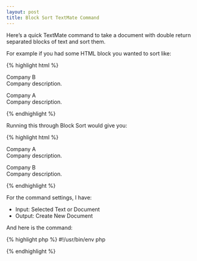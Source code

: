 ```yaml
---
layout: post
title: Block Sort TextMate Command
---
```


Here’s a quick TextMate command to take a document with double return separated blocks of text and sort them. 

For example if you had some HTML block you wanted to sort like:


{% highlight html %}
<p>
    Company B
    <br />Company description.
</p>

<p>
    Company A
    <br />Company description.
</p>
{% endhighlight %}

Running this through Block Sort would give you:

{% highlight html %}
<p>
    Company A
    <br />Company description.
</p>

<p>
    Company B
    <br />Company description.
</p>
{% endhighlight %}

For the command settings, I have:

* Input: Selected Text or Document
* Output: Create New Document


And here is the command:

{% highlight php %}
#!/usr/bin/env php 
<?php
$document = file_get_contents('php://stdin'); 
$blocks = explode("\n\n", $document); 
sort($blocks);

foreach ($blocks as $block)
{
    print $block . "\n\n";
}
?>
{% endhighlight %}
